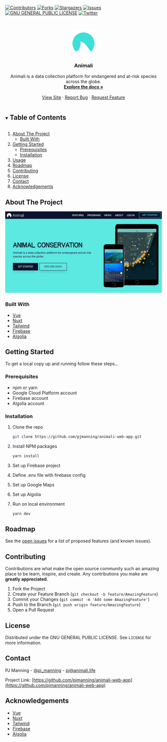 <!-- PROJECT SHIELDS -->
<!--
*** I'm using markdown "reference style" links for readability.
*** Reference links are enclosed in brackets [ ] instead of parentheses ( ).
*** See the bottom of this document for the declaration of the reference variables
*** for contributors-url, forks-url, etc. This is an optional, concise syntax you may use.
*** https://www.markdownguide.org/basic-syntax/#reference-style-links
-->

[![Contributors][contributors-shield]][contributors-url]
[![Forks][forks-shield]][forks-url]
[![Stargazers][stars-shield]][stars-url]
[![Issues][issues-shield]][issues-url]
[![GNU GENERAL PUBLIC LICENSE][license-shield]][license-url]
[![Twitter][twitter-shield]][twitter-url]

<!-- PROJECT LOGO -->
<br />
<p align="center">
  <a href="https://github.com/pjmanning/animali-web-app">
    <img src="static/icon.png" alt="Animali logo" width="80" height="80">
  </a>

  <h3 align="center">Animali</h3>

  <p align="center">
    Animali is a data collection platform for endangered and at-risk species across the globe.
    <br />
    <a href="https://github.com/pjmanning/animali-web-app"><strong>Explore the docs »</strong></a>
    <br />
    <br />
    <a href="https://github.com/pjmanning/animali-web-app">View Site</a>
    ·
    <a href="https://github.com/pjmanning/animali-web-app/issues">Report Bug</a>
    ·
    <a href="https://github.com/pjmanning/animali-web-app/issues">Request Feature</a>
  </p>
</p>

<!-- TABLE OF CONTENTS -->
<details open="open">
  <summary><h2 style="display: inline-block">Table of Contents</h2></summary>
  <ol>
    <li>
      <a href="#about-the-project">About The Project</a>
      <ul>
        <li><a href="#built-with">Built With</a></li>
      </ul>
    </li>
    <li>
      <a href="#getting-started">Getting Started</a>
      <ul>
        <li><a href="#prerequisites">Prerequisites</a></li>
        <li><a href="#installation">Installation</a></li>
      </ul>
    </li>
    <li><a href="#usage">Usage</a></li>
    <li><a href="#roadmap">Roadmap</a></li>
    <li><a href="#contributing">Contributing</a></li>
    <li><a href="#license">License</a></li>
    <li><a href="#contact">Contact</a></li>
    <li><a href="#acknowledgements">Acknowledgements</a></li>
  </ol>
</details>

<!-- ABOUT THE PROJECT -->

## About The Project

[![Animali Screen Shot][product-screenshot]](https://animali.life)

### Built With

-   [Vue](https://vuejs.org/)
-   [Nuxt](https://nuxtjs.org)
-   [Tailwind](https://tailwindcss.com)
-   [Firebase](https://firebase.google.com/)
-   [Algolia](https://algolia.com/)

<!-- GETTING STARTED -->

## Getting Started

To get a local copy up and running follow these steps...

### Prerequisites

-   npm or yarn
-   Google Cloud Platform account
-   Firebase account
-   Algolia account

### Installation

1. Clone the repo
    ```sh
    git clone https://github.com/pjmanning/animali-web-app.git
    ```
2. Install NPM packages
    ```sh
    yarn install
    ```
3. Set up Firebase project

4. Define .env file with firebase config

5. Set up Google Maps

6. Set up Algolia

7. Run on local environment
    ```sh
    yarn dev
    ```

<!-- USAGE EXAMPLES -->

<!-- ## Usage

_Coming soon..._

Use this space to show useful examples of how a project can be used. Additional screenshots, code examples and demos work well in this space. You may also link to more resources.

_For more examples, please refer to the [Documentation](https://example.com)_ -->

<!-- ROADMAP -->

## Roadmap

See the [open issues](https://github.com/pjmanning/animali-web-app/issues) for a list of proposed features (and known issues).

<!-- CONTRIBUTING -->

## Contributing

Contributions are what make the open source community such an amazing place to be learn, inspire, and create. Any contributions you make are **greatly appreciated**.

1. Fork the Project
2. Create your Feature Branch (`git checkout -b feature/AmazingFeature`)
3. Commit your Changes (`git commit -m 'Add some AmazingFeature'`)
4. Push to the Branch (`git push origin feature/AmazingFeature`)
5. Open a Pull Request

<!-- LICENSE -->

## License

Distributed under the GNU GENERAL PUBLIC LICENSE. See `LICENSE` for more information.

<!-- CONTACT -->

## Contact

PJ Manning - [@pj_manning](https://twitter.com/pj_manning) - pj@animali.life

Project Link: [https://github.com/pjmanning/animali-web-app](https://github.com/pjmanning/animali-web-app)

<!-- ACKNOWLEDGEMENTS -->

## Acknowledgements

-   [Vue](https://vuejs.org/)
-   [Nuxt](https://nuxtjs.org)
-   [Tailwind](https://tailwindcss.com)
-   [Firebase](https://firebase.google.com/)
-   [Algolia](https://algolia.com/)

<!-- MARKDOWN LINKS & IMAGES -->
<!-- https://www.markdownguide.org/basic-syntax/#reference-style-links -->

[contributors-shield]: https://img.shields.io/github/contributors/pjmanning/animali-web-app.svg?style=for-the-badge
[contributors-url]: https://github.com/pjmanning/animali-web-app/graphs/contributors
[forks-shield]: https://img.shields.io/github/forks/pjmanning/animali-web-app.svg?style=for-the-badge
[forks-url]: https://github.com/pjmanning/animali-web-app/network/members
[stars-shield]: https://img.shields.io/github/stars/pjmanning/animali-web-app.svg?style=for-the-badge
[stars-url]: https://github.com/pjmanning/animali-web-app/stargazers
[issues-shield]: https://img.shields.io/github/issues/pjmanning/animali-web-app.svg?style=for-the-badge
[issues-url]: https://github.com/pjmanning/animali-web-app/issues
[license-shield]: https://img.shields.io/github/license/pjmanning/animali-web-app.svg?style=for-the-badge
[license-url]: https://github.com/pjmanning/animali-web-app/blob/master/LICENSE.txt
[linkedin-shield]: https://img.shields.io/badge/-LinkedIn-black.svg?style=for-the-badge&logo=linkedin&colorB=555
[linkedin-url]: https://linkedin.com/in/philmanning1
[twitter-shield]: https://img.shields.io/badge/-Twitter-black.svg?style=for-the-badge&logo=twitter&colorB=555
[twitter-url]: https://twitter.com/pj_manning
[product-screenshot]: static/animali-homepage.jpg
